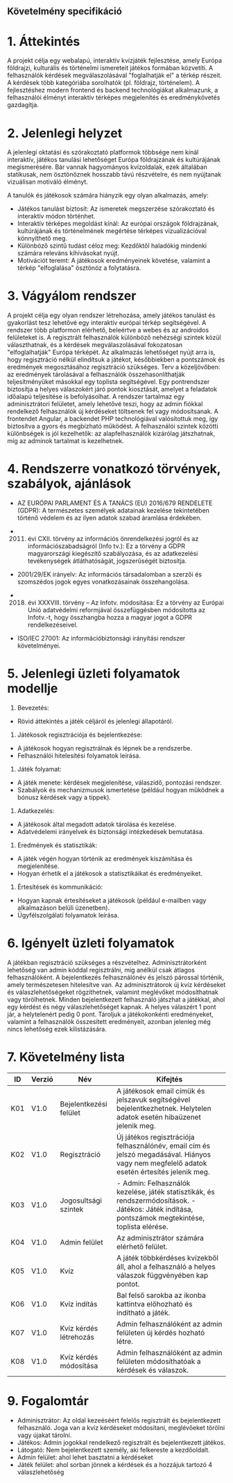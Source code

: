 ## Követelmény  specifikáció

# 1. Áttekintés
A projekt célja egy webalapú, interaktív kvízjáték fejlesztése, amely Európa földrajzi, kulturális és történelmi ismereteit játékos formában közvetíti. A felhasználók kérdések megválaszolásával "foglalhatják el" a térkép részeit. A kérdések több kategóriába sorolhatók (pl. földrajz, történelem). A fejlesztéshez modern frontend és backend technológiákat alkalmazunk, a felhasználói élményt interaktív térképes megjelenítés és eredménykövetés gazdagítja.

# 2. Jelenlegi helyzet
A jelenlegi oktatási és szórakoztató platformok többsége nem kínál interaktív, játékos tanulási lehetőséget Európa földrajzának és kultúrájának megismerésére. Bár vannak hagyományos kvízoldalak, ezek általában statikusak, nem ösztönöznek hosszabb távú részvételre, és nem nyújtanak vizuálisan motiváló élményt.

A tanulók és játékosok számára hiányzik egy olyan alkalmazás, amely:
* Játékos tanulást biztosít: Az ismeretek megszerzése szórakoztató és interaktív módon történhet.
* Interaktív térképes megoldást kínál: Az európai országok földrajzának, kultúrájának és történelmének megértése térképes vizualizációval könnyíthető meg.
* Különböző szintű tudást céloz meg: Kezdőktől haladókig mindenki számára releváns kihívásokat nyújt.
* Motivációt teremt: A játékosok eredményeinek követése, valamint a térkép "elfoglalása" ösztönöz a folytatásra.

# 3. Vágyálom rendszer
A projekt célja egy olyan rendszer létrehozása, amely játékos tanulást és gyakorlást tesz lehetővé egy interaktív európai térkép segítségével. A rendszer több platformon elérhető, beleértve a webes és az androidos felületeket is. A regisztrált felhasználók különböző nehézségi szintek közül választhatnak, és a kérdések megválaszolásával fokozatosan "elfoglalhatják" Európa térképét. Az alkalmazás lehetőséget nyújt arra is, hogy regisztráció nélkül elindítsuk a játékot, későbbiekben a pontszámok és eredmények megosztásához regisztráció szükséges.
Terv a közeljövőben: az eredmények tárolásával a felhasználók összehasonlíthatják teljesítményüket másokkal egy toplista segítségével. Egy pontrendszer biztosítja a helyes válaszokért járó pontok kiosztását, amelyet a feladatok időalapú teljesítése is befolyásolhat.
A rendszer tartalmaz egy adminisztrátori felületet, amely lehetővé teszi, hogy az admin fiókkal rendelkező felhasználók új kérdéseket töltsenek fel vagy módosítsanak. A frontendet Angular, a backendet PHP technológiával valósítottuk meg, így biztosítva a gyors és megbízható működést. A felhasználói szintek közötti különbségek is jól kezelhetők: az alapfelhasználók kizárólag játszhatnak, míg az adminok tartalmat is kezelhetnek.

# 4. Rendszerre vonatkozó törvények, szabályok, ajánlások
* AZ EURÓPAI PARLAMENT ÉS A TANÁCS (EU) 2016/679 RENDELETE (GDPR): A természetes személyek adatainak kezelése tekintetében történő védelem és az ilyen adatok szabad áramlása érdekében.

* 2011. évi CXII. törvény az információs önrendelkezési jogról és az információszabadságról (Info tv.): Ez a törvény a GDPR magyarországi kiegészítő szabályozása, és az adatkezelési tevékenységek átláthatóságát, jogszerűségét biztosítja.

* 2001/29/EK irányelv: Az információs társadalomban a szerzői és szomszédos jogok egyes vonatkozásainak összehangolása.

* 2018. évi XXXVIII. törvény – Az Infotv. módosítása: Ez a törvény az Európai Unió adatvédelmi reformjával összefüggésben módosította az Infotv.-t, hogy összhangba hozza a magyar jogot a GDPR rendelkezéseivel.

* ISO/IEC 27001: Az információbiztonsági irányítási rendszer követelményei.

# 5. Jelenlegi üzleti folyamatok modellje
1. Bevezetés:
- Rövid áttekintés a játék céljáról és jelenlegi állapotáról.

1. Játékosok regisztrációja és bejelentkezése:
- A játékosok hogyan regisztrálnak és lépnek be a rendszerbe.
- Felhasználói hitelesítési folyamatok leírása.

1. Játék folyamat:
- A játék menete: kérdések megjelenítése, válaszidő, pontozási rendszer.
- Szabályok és mechanizmusok ismertetése (például hogyan működnek a bónusz kérdések vagy a tippek).

1. Adatkezelés:
- A játékosok által megadott adatok tárolása és kezelése.
- Adatvédelemi irányelvek és biztonsági intézkedések bemutatása.

1. Eredmények és statisztikák:
- A játék végén hogyan történik az eredmények kiszámítása és megjelenítése.
- Hogyan érhetik el a játékosok a statisztikáikat és eredményeiket.

1. Értesítések és kommunikáció:
- Hogyan kapnak értesítéseket a játékosok (például e-mailben vagy alkalmazáson belüli üzenetben).
- Ügyfélszolgálati folyamatok leírása.

# 6. Igényelt üzleti folyamatok
A játékban regisztráció szükséges a részvételhez. Adminisztrátorként lehetőség van admin kóddal regisztrálni, míg anélkül csak átlagos felhasználóként.
A bejelentkezés felhasználónév és jelszó párossal történik, amely természetesen hitelesítve van.
Az adminisztrátorok új kvíz kérdéseket és válaszlehetőségeket rögzíthetnek, valamint meglévőket módosíthatnak vagy törölhetnek.
Minden bejelentkezett felhasználó játszhat a játékkal, ahol egy kérdést és négy válaszlehetőséget kapnak. A helyes válaszért 1 pont jár, a helytelenért pedig 0 pont.
Tároljuk a játékokonkénti eredményeket, valamint a felhasználók összesített eredményeit, azonban jelenleg még nincs lehetőség ezek kilistázására.

# 7. Követelmény lista
ID|Verzió|Név|Kifejtés
--|------|---|--------
K01|V1.0|Bejelentkezési felület|A játékosok email címük és jelszavuk segítségével bejelentkezhetnek. Helytelen adatok esetén hibaüzenet jelenik meg.
K02|V1.0|Regisztráció|Új játékos regisztrációja felhasználónév, email cím és jelszó megadásával. Hiányos vagy nem megfelelő adatok esetén értesítés jelenik meg.
K03|V1.0|Jogosultsági szintek|- Admin: Felhasználók kezelése, játék statisztikák, és rendszermódosítások. - Játékos: Játék indítása, pontszámok megtekintése, toplista elérése.
K04|V1.0|Admin felület|Az adminisztrátor számára elérhető felület.
K05|V1.0|Kvíz|A játék többkérdéses kvízekből áll, ahol a felhasználó a helyes válaszok függvényében kap pontot.
K06|V1.0|Kvíz indítás|Bal felső sarokba az ikonba kattintva előhozható és indítható a játék.
K07|V1.0|Kvíz kérdés létrehozás|Admin felhasználóként az admin felületen új kérdés hozható létre.
K08|V1.0|Kvíz kérdés módosítása|Admin felhasználóként az admin felületen módosíthatóak a kérdések és válaszok.


# 9. Fogalomtár
* Adminisztrátor: Az oldal kezeéséért felelős regisztrált és bejelentkezett felhasználó. Joga van a kvíz kérdéseket módosítani, meglévőeket törölni vagy újakat tárolni.
* Játékos: Admin jogokkal rendelkező regisztrált és bejelentkezett játékos.
* Látogató: Nem bejelentkezett személy, aki felkereste a kezdőoldalt.
* Admin felület: ahol lehet basztatni a kérdéseket
* Játék felület: ahol sorban jönnek a kérdések és a hozzájuk tartozó 4 válaszlehetőség
